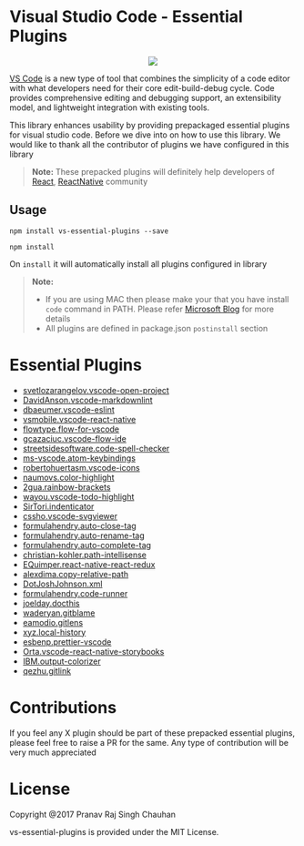 # Visual Studio Code - Essential Plugins

<center><img src="https://pbs.twimg.com/profile_images/922911523328081920/jEKFRPKV_400x400.jpg" /></center>

[VS Code](https://code.visualstudio.com/) is a new type of tool that combines the simplicity of a code editor with what developers need for their core edit-build-debug cycle. Code provides comprehensive editing and debugging support, an extensibility model, and lightweight integration with existing tools.

This library enhances usability by providing prepackaged essential plugins for visual studio code. Before we dive into on how to use this library. We would like to thank all the contributor of plugins we have configured in this library

> **Note:** These prepacked plugins will definitely help developers of [React](https://github.com/facebook/react), [ReactNative](https://github.com/facebook/react-native) community



## Usage

`npm install vs-essential-plugins --save`

`npm install`

On `install` it will automatically install all plugins configured in library

> **Note:**
> - If you are using MAC then please make your that you have install `code` command in PATH. Please refer [Microsoft Blog](https://code.visualstudio.com/docs/setup/mac#_launching-from-the-command-line) for more details
> - All plugins are defined in package.json `postinstall` section

# Essential Plugins
- [svetlozarangelov.vscode-open-project](https://marketplace.visualstudio.com/items?itemName=svetlozarangelov.vscode-open-project)
- [DavidAnson.vscode-markdownlint](https://marketplace.visualstudio.com/items?itemName=DavidAnson.vscode-markdownlint)
- [dbaeumer.vscode-eslint](https://marketplace.visualstudio.com/items?itemName=dbaeumer.vscode-eslint)
- [vsmobile.vscode-react-native](https://marketplace.visualstudio.com/items?itemName=vsmobile.vscode-react-native)
- [flowtype.flow-for-vscode](https://marketplace.visualstudio.com/items?itemName=flowtype.flow-for-vscode)
- [gcazaciuc.vscode-flow-ide](https://marketplace.visualstudio.com/items?itemName=gcazaciuc.vscode-flow-ide)
- [streetsidesoftware.code-spell-checker](https://marketplace.visualstudio.com/items?itemName=streetsidesoftware.code-spell-checker)
- [ms-vscode.atom-keybindings](https://marketplace.visualstudio.com/items?itemName=ms-vscode.atom-keybindings)
- [robertohuertasm.vscode-icons](https://marketplace.visualstudio.com/items?itemName=robertohuertasm.vscode-icons)
- [naumovs.color-highlight](https://marketplace.visualstudio.com/items?itemName=naumovs.color-highlight)
- [2gua.rainbow-brackets](https://marketplace.visualstudio.com/items?itemName=2gua.rainbow-brackets)
- [wayou.vscode-todo-highlight](https://marketplace.visualstudio.com/items?itemName=wayou.vscode-todo-highlight)
- [SirTori.indenticator](https://marketplace.visualstudio.com/items?itemName=SirTori.indenticator)
- [cssho.vscode-svgviewer](https://marketplace.visualstudio.com/items?itemName=cssho.vscode-svgviewer)
- [formulahendry.auto-close-tag](https://marketplace.visualstudio.com/items?itemName=formulahendry.auto-close-tag)
- [formulahendry.auto-rename-tag](https://marketplace.visualstudio.com/items?itemName=formulahendry.auto-rename-tag)
- [formulahendry.auto-complete-tag](https://marketplace.visualstudio.com/items?itemName=formulahendry.auto-complete-tag)
- [christian-kohler.path-intellisense](https://marketplace.visualstudio.com/items?itemName=christian-kohler.path-intellisense)
- [EQuimper.react-native-react-redux](https://marketplace.visualstudio.com/items?itemName=EQuimper.react-native-react-redux)
- [alexdima.copy-relative-path](https://marketplace.visualstudio.com/items?itemName=alexdima.copy-relative-path)
- [DotJoshJohnson.xml](https://marketplace.visualstudio.com/items?itemName=DotJoshJohnson.xml)
- [formulahendry.code-runner](https://marketplace.visualstudio.com/items?itemName=formulahendry.code-runner)
- [joelday.docthis](https://marketplace.visualstudio.com/items?itemName=joelday.docthis)
- [waderyan.gitblame](https://marketplace.visualstudio.com/items?itemName=waderyan.gitblame)
- [eamodio.gitlens](https://marketplace.visualstudio.com/items?itemName=eamodio.gitlens)
- [xyz.local-history](https://marketplace.visualstudio.com/items?itemName=xyz.local-history)
- [esbenp.prettier-vscode](https://marketplace.visualstudio.com/items?itemName=esbenp.prettier-vscode)
- [Orta.vscode-react-native-storybooks](https://marketplace.visualstudio.com/items?itemName=Orta.vscode-react-native-storybooks)
- [IBM.output-colorizer](https://marketplace.visualstudio.com/items?itemName=IBM.output-colorizer)
- [qezhu.gitlink](https://marketplace.visualstudio.com/items?itemName=qezhu.gitlink)


# Contributions
If you feel any X plugin should be part of these prepacked essential plugins, please feel free to raise a PR for the same. Any type of contribution will be very much appreciated

# License
Copyright @2017 Pranav Raj Singh Chauhan

vs-essential-plugins is provided under the MIT License.